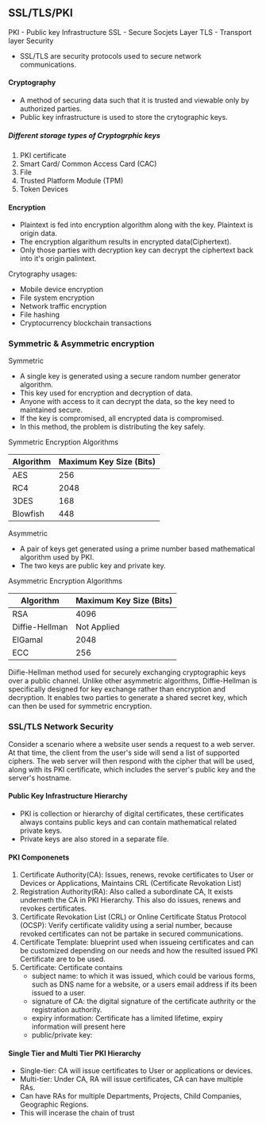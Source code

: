 SSL/TLS/PKI
------------
PKI - Public key Infrastructure
SSL - Secure Socjets Layer
TLS - Transport layer Security

* SSL/TLS are security protocols used to secure network communications.

#### Cryptography
* A method of securing data such that it is trusted and viewable only by authorized parties.
* Public key infrastructure is used to store the crytographic keys.

##### Different storage types of Cryptogrphic keys
1. PKI certificate
2. Smart Card/ Common Access Card (CAC)
3. File
4. Trusted Platform Module (TPM)
5. Token Devices

#### Encryption
* Plaintext is fed into encryption algorithm along with the key. Plaintext is origin data.
* The encryption algarithum results in encrypted data(Ciphertext).
* Only those parties with decryption key can decrypt the ciphertext back into it's origin palintext.

Crytography usages:
* Mobile device encryption
* File system encryption
* Network traffic encryption
* File hashing
* Cryptocurrency blockchain transactions

### Symmetric & Asymmetric encryption

Symmetric
* A single key is generated using a secure random number generator algorithm.
* This key used for encryption and decryption of data.
* Anyone with access to it can decrypt the data, so the key need to maintained secure.
* If the key is compromised, all encrypted data is compromised.
* In this method, the problem is distributing the key safely.

Symmetric Encryption Algorithms

| Algorithm | Maximum Key Size (Bits) |
|-----------|-------------------------|
| AES       | 256  |
| RC4       | 2048 |
| 3DES      | 168  |
| Blowfish  | 448  |

Asymmetric

* A pair of keys get generated using a prime number based mathematical algorithm used by PKI.
* The two keys are public key and private key.

Asymmetric Encryption Algorithms

|Algorithm | Maximum Key Size (Bits) |
|----------|-------------------------|
| RSA      | 4096 |
| Diffie-Hellman | Not Applied |
| ElGamal    | 2048  |
| ECC | 256 |

Diifie-Hellman method used for securely exchanging cryptographic keys over a public channel. Unlike other asymmetric algorithms, Diffie-Hellman is specifically designed for key exchange rather than encryption and decryption. It enables two parties to generate a shared secret key, which can then be used for symmetric encryption.



### SSL/TLS Network Security

Consider a scenario where a website user sends a request to a web server. At that time, the client from the user's side will send a list of supported ciphers. The web server will then respond with the cipher that will be used, along with its PKI certificate, which includes the server's public key and the server's hostname.

#### Public Key Infrastructure Hierarchy

* PKI is collection or hierarchy of digital certificates, these certificates always contains  public keys and can contain mathematical related private keys.
* Private keys are also stored in a separate file.

#### PKI Componenets

1. Certificate Authority(CA): Issues, renews, revoke certificates to User or Devices or Applications, Maintains CRL (Certificate Revokation List)
2. Registration Authority(RA): Also called a subordinate CA, It exists underneth the CA in PKI Hierarchy. This also do issues, renews and revokes certificates.
3. Certificate Revokation List (CRL) or Online Certificate Status Protocol (OCSP): Verify certificate validity using a serial number, because revoked certificates can not be partake in secured communications.
4. Certificate Template: blueprint used when issueing certificates and can be customized depending on our needs and how the resulted issued PKI Certificate are to be used.
5. Certificate: Certificate contains 
    * subject name: to which it was issued, which could be various forms, such as DNS name for a website, or a users email address if its been issued to a user.
    * signature of CA: the digital signature of the certificate authrity or the registration authority.
    * expiry information: Certificate has a limited lifetime, expiry information will present here
    * public/private key: 

#### Single Tier and Multi Tier PKI Hierarchy

* Single-tier: CA will issue certificates to User or applications or devices.
* Multi-tier: Under CA, RA will issue certificates, CA can have multiple RAs.
* Can have RAs for multiple Departments, Projects, Child Companies, Geographic Regions.
* This will incerase the chain of trust
